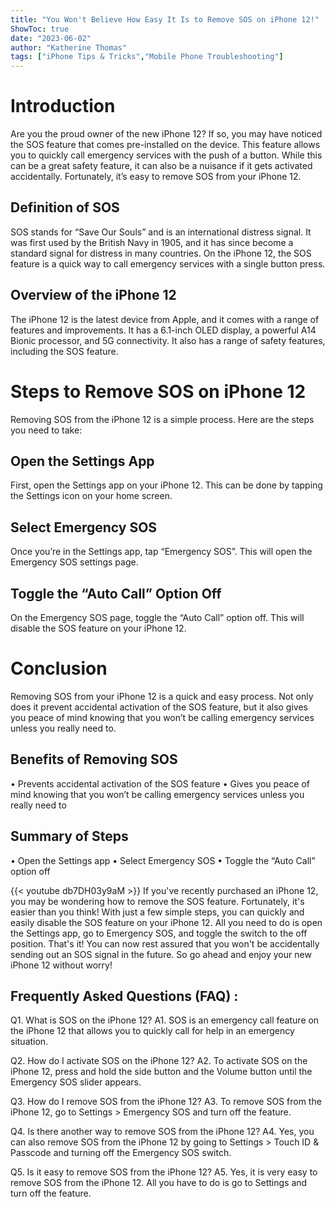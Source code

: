 ```yaml
---
title: "You Won't Believe How Easy It Is to Remove SOS on iPhone 12!"
ShowToc: true 
date: "2023-06-02"
author: "Katherine Thomas" 
tags: ["iPhone Tips & Tricks","Mobile Phone Troubleshooting"]
---
```

# Introduction
Are you the proud owner of the new iPhone 12? If so, you may have noticed the SOS feature that comes pre-installed on the device. This feature allows you to quickly call emergency services with the push of a button. While this can be a great safety feature, it can also be a nuisance if it gets activated accidentally. Fortunately, it’s easy to remove SOS from your iPhone 12.

## Definition of SOS
SOS stands for “Save Our Souls” and is an international distress signal. It was first used by the British Navy in 1905, and it has since become a standard signal for distress in many countries. On the iPhone 12, the SOS feature is a quick way to call emergency services with a single button press.

## Overview of the iPhone 12
The iPhone 12 is the latest device from Apple, and it comes with a range of features and improvements. It has a 6.1-inch OLED display, a powerful A14 Bionic processor, and 5G connectivity. It also has a range of safety features, including the SOS feature.

# Steps to Remove SOS on iPhone 12
Removing SOS from the iPhone 12 is a simple process. Here are the steps you need to take:

## Open the Settings App
First, open the Settings app on your iPhone 12. This can be done by tapping the Settings icon on your home screen.

## Select Emergency SOS
Once you’re in the Settings app, tap “Emergency SOS”. This will open the Emergency SOS settings page.

## Toggle the “Auto Call” Option Off
On the Emergency SOS page, toggle the “Auto Call” option off. This will disable the SOS feature on your iPhone 12.

# Conclusion
Removing SOS from your iPhone 12 is a quick and easy process. Not only does it prevent accidental activation of the SOS feature, but it also gives you peace of mind knowing that you won’t be calling emergency services unless you really need to. 

## Benefits of Removing SOS
• Prevents accidental activation of the SOS feature 
• Gives you peace of mind knowing that you won’t be calling emergency services unless you really need to 

## Summary of Steps
• Open the Settings app 
• Select Emergency SOS 
• Toggle the “Auto Call” option off

{{< youtube db7DH03y9aM >}} 
If you've recently purchased an iPhone 12, you may be wondering how to remove the SOS feature. Fortunately, it's easier than you think! With just a few simple steps, you can quickly and easily disable the SOS feature on your iPhone 12. All you need to do is open the Settings app, go to Emergency SOS, and toggle the switch to the off position. That's it! You can now rest assured that you won't be accidentally sending out an SOS signal in the future. So go ahead and enjoy your new iPhone 12 without worry!

## Frequently Asked Questions (FAQ) :
Q1. What is SOS on the iPhone 12? 
A1. SOS is an emergency call feature on the iPhone 12 that allows you to quickly call for help in an emergency situation.

Q2. How do I activate SOS on the iPhone 12? 
A2. To activate SOS on the iPhone 12, press and hold the side button and the Volume button until the Emergency SOS slider appears.

Q3. How do I remove SOS from the iPhone 12? 
A3. To remove SOS from the iPhone 12, go to Settings > Emergency SOS and turn off the feature.

Q4. Is there another way to remove SOS from the iPhone 12? 
A4. Yes, you can also remove SOS from the iPhone 12 by going to Settings > Touch ID & Passcode and turning off the Emergency SOS switch.

Q5. Is it easy to remove SOS from the iPhone 12? 
A5. Yes, it is very easy to remove SOS from the iPhone 12. All you have to do is go to Settings and turn off the feature.


